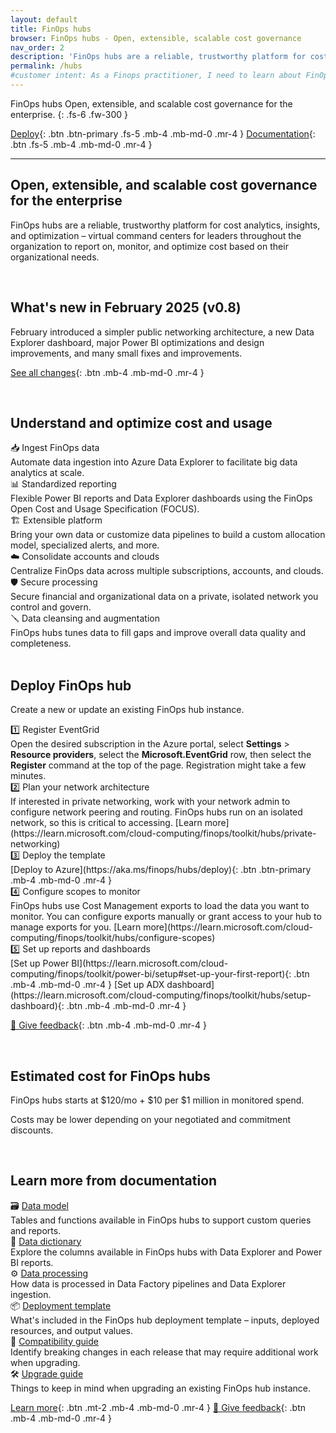 ```yaml
---
layout: default
title: FinOps hubs
browser: FinOps hubs - Open, extensible, scalable cost governance
nav_order: 2
description: 'FinOps hubs are a reliable, trustworthy platform for cost analytics, insights, and optimization for the enterprise.'
permalink: /hubs
#customer intent: As a Finops practitioner, I need to learn about FinOps hubs
---
```


<span class="fs-9 d-block mb-4">FinOps hubs</span>
Open, extensible, and scalable cost governance for the enterprise.
{: .fs-6 .fw-300 }

[Deploy](#deploy){: .btn .btn-primary .fs-5 .mb-4 .mb-md-0 .mr-4 }
[Documentation](#docs){: .btn .fs-5 .mb-4 .mb-md-0 .mr-4 }

---

<a name="overview"></a>

## Open, extensible, and scalable cost governance for the enterprise

FinOps hubs are a reliable, trustworthy platform for cost analytics, insights, and optimization – virtual command centers for leaders throughout the organization to report on, monitor, and optimize cost based on their organizational needs.

<br>

<a name="whats-new"></a>

## What's new in February 2025 (v0.8)

February introduced a simpler public networking architecture, a new Data Explorer dashboard, major Power BI optimizations and design improvements, and many small fixes and improvements.

[See all changes](https://aka.ms/ftk/changes#finops-hubs-v08){: .btn .mb-4 .mb-md-0 .mr-4 }

<br>

<a name="features"></a>

## Understand and optimize cost and usage

<div class="ftk-gallery">
    <div class="ftk-tile" markdown="1">
        <div>📥 Ingest FinOps data</div>
        <div>Automate data ingestion into Azure Data Explorer to facilitate big data analytics at scale.</div>
    </div>
    <div class="ftk-tile" markdown="1">
        <div>📊 Standardized reporting</div>
        <div>Flexible Power BI reports and Data Explorer dashboards using the FinOps Open Cost and Usage Specification (FOCUS).</div>
    </div>
    <div class="ftk-tile" markdown="1">
        <div>🏗️ Extensible platform</div>
        <div>Bring your own data or customize data pipelines to build a custom allocation model, specialized alerts, and more.</div>
    </div>
    <div class="ftk-tile" markdown="1">
        <div>☁️ Consolidate accounts and clouds</div>
        <div>Centralize FinOps data across multiple subscriptions, accounts, and clouds.</div>
    </div>
    <div class="ftk-tile" markdown="1">
        <div>🛡️ Secure processing</div>
        <div>Secure financial and organizational data on a private, isolated network you control and govern.</div>
    </div>
    <div class="ftk-tile" markdown="1">
        <div>🪛 Data cleansing and augmentation</div>
        <div>FinOps hubs tunes data to fill gaps and improve overall data quality and completeness.</div>
    </div>
</div>

<br>

<a name="deploy"></a>

## Deploy FinOps hub

Create a new or update an existing FinOps hub instance.

<div class="ftk-gallery">
    <div class="ftk-tile" markdown="1">
        <div>1️⃣ Register EventGrid</div>
        <div>Open the desired subscription in the Azure portal, select <b>Settings</b> > <b>Resource providers</b>, select the <b>Microsoft.EventGrid</b> row, then select the <b>Register</b> command at the top of the page. Registration might take a few minutes.</div>
    </div>
    <div class="ftk-tile" markdown="1">
        <div>2️⃣ Plan your network architecture</div>
        <div>If interested in private networking, work with your network admin to configure network peering and routing. FinOps hubs run on an isolated network, so this is critical to accessing. [Learn more](https://learn.microsoft.com/cloud-computing/finops/toolkit/hubs/private-networking)</div>
    </div>
    <div class="ftk-tile" markdown="1">
        <div>3️⃣ Deploy the template</div>
        [Deploy to Azure](https://aka.ms/finops/hubs/deploy){: .btn .btn-primary .mb-4 .mb-md-0 .mr-4 }
    </div>
    <div class="ftk-tile" markdown="1">
        <div>4️⃣ Configure scopes to monitor</div>
        <div>FinOps hubs use Cost Management exports to load the data you want to monitor. You can configure exports manually or grant access to your hub to manage exports for you. [Learn more](https://learn.microsoft.com/cloud-computing/finops/toolkit/hubs/configure-scopes)</div>
    </div>
    <div class="ftk-tile" markdown="1">
        <div>5️⃣ Set up reports and dashboards</div>
        [Set up Power BI](https://learn.microsoft.com/cloud-computing/finops/toolkit/power-bi/setup#set-up-your-first-report){: .btn .mb-4 .mb-md-0 .mr-4 }
        [Set up ADX dashboard](https://learn.microsoft.com/cloud-computing/finops/toolkit/hubs/setup-dashboard){: .btn .mb-4 .mb-md-0 .mr-4 }
    </div>
</div>

[💜 Give feedback](https://portal.azure.com/#view/HubsExtension/InProductFeedbackBlade/extensionName/FinOpsToolkit/cesQuestion/How%20easy%20or%20hard%20is%20it%20to%20use%20FinOps%20hubs%3F/cvaQuestion/How%20valuable%20are%20FinOps%20hubs%3F/surveyId/FTK0.8/bladeName/Hubs/featureName/Marketing.Deploy){: .btn .mb-4 .mb-md-0 .mr-4 }

<br>

<a name="pricing"></a>

## Estimated cost for FinOps hubs

FinOps hubs starts at $120/mo + $10 per $1 million in monitored spend.

Costs may be lower depending on your negotiated and commitment discounts.

<br>

<a name="docs"></a>

## Learn more from documentation

<div class="ftk-gallery">
    <div class="ftk-tile" markdown="1">
        <div>🗃️ <a href="https://learn.microsoft.com/cloud-computing/finops/toolkit/hubs/data-model">Data model</a></div>
        <div>Tables and functions available in FinOps hubs to support custom queries and reports.</div>
    </div>
    <div class="ftk-tile" markdown="1">
        <div>📗 <a href="https://learn.microsoft.com/cloud-computing/finops/toolkit/help/data-dictionary">Data dictionary</a></div>
        <div>Explore the columns available in FinOps hubs with Data Explorer and Power BI reports.</div>
    </div>
    <div class="ftk-tile" markdown="1">
        <div>⚙️ <a href="https://learn.microsoft.com/cloud-computing/finops/toolkit/hubs/data-processing">Data processing</a></div>
        <div>How data is processed in Data Factory pipelines and Data Explorer ingestion.</div>
    </div>
    <div class="ftk-tile" markdown="1">
        <div>📦 <a href="https://learn.microsoft.com/cloud-computing/finops/toolkit/hubs/template">Deployment template</a></div>
        <div>What's included in the FinOps hub deployment template &ndash; inputs, deployed resources, and output values.</div>
    </div>
    <div class="ftk-tile" markdown="1">
        <div>🧮 <a href="https://learn.microsoft.com/cloud-computing/finops/toolkit/hubs/compatibility">Compatibility guide</a></div>
        <div>Identify breaking changes in each release that may require additional work when upgrading.</div>
    </div>
    <div class="ftk-tile" markdown="1">
        <div>🛠️ <a href="https://learn.microsoft.com/cloud-computing/finops/toolkit/hubs/upgrade">Upgrade guide</a></div>
        <div>Things to keep in mind when upgrading an existing FinOps hub instance.</div>
    </div>
</div>

[Learn more](https://learn.microsoft.com/cloud-computing/finops/toolkit/hubs/finops-hubs-overview){: .btn .mt-2 .mb-4 .mb-md-0 .mr-4 }
[💜 Give feedback](https://portal.azure.com/#view/HubsExtension/InProductFeedbackBlade/extensionName/FinOpsToolkit/cesQuestion/How%20easy%20or%20hard%20is%20it%20to%20use%20FinOps%20hubs%3F/cvaQuestion/How%20valuable%20are%20FinOps%20hubs%3F/surveyId/FTK0.8/bladeName/Hubs/featureName/Marketing.Docs){: .btn .mb-4 .mb-md-0 .mr-4 }

<br>
